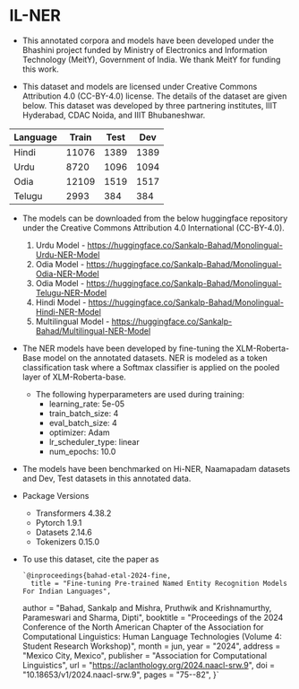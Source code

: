 # IL-NER

- This annotated corpora and models have been developed under the Bhashini project funded by Ministry of Electronics and Information Technology (MeitY), Government of India. We thank MeitY for funding this work. 

- This dataset and models are licensed under Creative Commons Attribution 4.0 (CC-BY-4.0) license. The details of the dataset are given below. This dataset was developed by three partnering institutes, IIIT Hyderabad, CDAC Noida, and IIIT Bhubaneshwar. 

| Language | Train | Test | Dev |
|----------|-------|------|-----|
| Hindi    | 11076 | 1389 | 1389|
| Urdu     | 8720  | 1096 | 1094|
| Odia     | 12109 | 1519 | 1517|
| Telugu   | 2993  | 384  | 384 |
- The models can be downloaded from the below huggingface repository under the Creative Commons Attribution 4.0 International (CC-BY-4.0). 
  1. Urdu Model - https://huggingface.co/Sankalp-Bahad/Monolingual-Urdu-NER-Model
  2. Odia Model - https://huggingface.co/Sankalp-Bahad/Monolingual-Odia-NER-Model
  3. Odia Model - https://huggingface.co/Sankalp-Bahad/Monolingual-Telugu-NER-Model
  4. Hindi Model - https://huggingface.co/Sankalp-Bahad/Monolingual-Hindi-NER-Model
  5. Multilingual Model - https://huggingface.co/Sankalp-Bahad/Multilingual-NER-Model
- The NER models have been developed by fine-tuning the XLM-Roberta-Base model on the annotated datasets. NER is modeled as a token classification task where a Softmax classifier is applied on the pooled layer of XLM-Roberta-base.
  - The following hyperparameters are used during training:
      * learning_rate: 5e-05
      * train_batch_size: 4
      * eval_batch_size: 4
      * optimizer: Adam
      * lr_scheduler_type: linear
      * num_epochs: 10.0

- The models have been benchmarked on Hi-NER, Naamapadam datasets and Dev, Test datasets in this annotated data.

- Package Versions

    * Transformers 4.38.2
    * Pytorch 1.9.1
    * Datasets 2.14.6
    * Tokenizers 0.15.0

- To use this dataset, cite the paper as

      `@inproceedings{bahad-etal-2024-fine,
    	title = "Fine-tuning Pre-trained Named Entity Recognition Models For Indian Languages",
    author = "Bahad, Sankalp  and
      Mishra, Pruthwik  and
      Krishnamurthy, Parameswari  and
      Sharma, Dipti",
    booktitle = "Proceedings of the 2024 Conference of the North American Chapter of the Association for Computational Linguistics: Human Language Technologies (Volume 4: Student Research Workshop)",
    month = jun,
    year = "2024",
    address = "Mexico City, Mexico",
    publisher = "Association for Computational Linguistics",
    url = "https://aclanthology.org/2024.naacl-srw.9",
    doi = "10.18653/v1/2024.naacl-srw.9",
    pages = "75--82",
    }`
